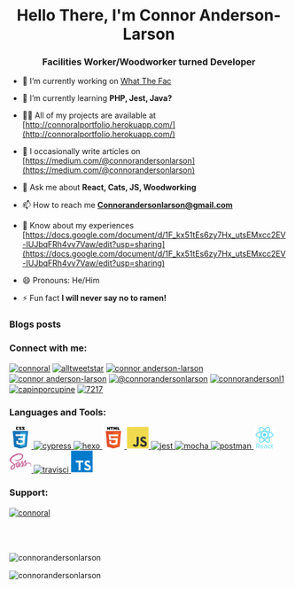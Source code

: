 <h1 align="center">Hello There, I'm Connor Anderson-Larson</h1>
<h3 align="center">Facilities Worker/Woodworker turned Developer</h3>

- 🔭 I’m currently working on [What The Fac](https://github.com/ConnorAndersonLarson/WhatTheFac)

- 🌱 I’m currently learning **PHP, Jest, Java?**

- 👨‍💻 All of my projects are available at [http://connoralportfolio.herokuapp.com/](http://connoralportfolio.herokuapp.com/)

- 📝 I occasionally write articles on [https://medium.com/@connorandersonlarson](https://medium.com/@connorandersonlarson)

- 💬 Ask me about **React, Cats, JS, Woodworking**

- 📫 How to reach me **Connorandersonlarson@gmail.com**

- 📄 Know about my experiences [https://docs.google.com/document/d/1F_kx51tEs6zy7Hx_utsEMxcc2EV-IUJbqFRh4vv7Vaw/edit?usp=sharing](https://docs.google.com/document/d/1F_kx51tEs6zy7Hx_utsEMxcc2EV-IUJbqFRh4vv7Vaw/edit?usp=sharing)

- 😄 Pronouns: He/Him

- ⚡ Fun fact **I will never say no to ramen!**

### Blogs posts
<!-- BLOG-POST-LIST:START -->
<!-- BLOG-POST-LIST:END -->

<h3 align="left">Connect with me:</h3>
<p align="left">
<a href="https://codepen.io/connoral" target="blank"><img align="center" src="https://raw.githubusercontent.com/rahuldkjain/github-profile-readme-generator/master/src/images/icons/Social/codepen.svg" alt="connoral" height="30" width="40" /></a>
<a href="https://twitter.com/alltweetstar" target="blank"><img align="center" src="https://raw.githubusercontent.com/rahuldkjain/github-profile-readme-generator/master/src/images/icons/Social/twitter.svg" alt="alltweetstar" height="30" width="40" /></a>
<a href="https://linkedin.com/in/connor anderson-larson" target="blank"><img align="center" src="https://raw.githubusercontent.com/rahuldkjain/github-profile-readme-generator/master/src/images/icons/Social/linked-in-alt.svg" alt="connor anderson-larson" height="30" width="40" /></a>
<a href="https://dribbble.com/connor anderson-larson" target="blank"><img align="center" src="https://raw.githubusercontent.com/rahuldkjain/github-profile-readme-generator/master/src/images/icons/Social/dribbble.svg" alt="connor anderson-larson" height="30" width="40" /></a>
<a href="https://medium.com/@connorandersonlarson" target="blank"><img align="center" src="https://raw.githubusercontent.com/rahuldkjain/github-profile-readme-generator/master/src/images/icons/Social/medium.svg" alt="@connorandersonlarson" height="30" width="40" /></a>
<a href="https://www.hackerrank.com/connorandersonl1" target="blank"><img align="center" src="https://raw.githubusercontent.com/rahuldkjain/github-profile-readme-generator/master/src/images/icons/Social/hackerrank.svg" alt="connorandersonl1" height="30" width="40" /></a>
<a href="https://www.leetcode.com/capinporcupine" target="blank"><img align="center" src="https://raw.githubusercontent.com/rahuldkjain/github-profile-readme-generator/master/src/images/icons/Social/leet-code.svg" alt="capinporcupine" height="30" width="40" /></a>
<a href="https://discord.gg/7217" target="blank"><img align="center" src="https://raw.githubusercontent.com/rahuldkjain/github-profile-readme-generator/master/src/images/icons/Social/discord.svg" alt="7217" height="30" width="40" /></a>
</p>

<h3 align="left">Languages and Tools:</h3>
<p align="left"> <a href="https://www.w3schools.com/css/" target="_blank"> <img src="https://raw.githubusercontent.com/devicons/devicon/master/icons/css3/css3-original-wordmark.svg" alt="css3" width="40" height="40"/> </a> <a href="https://www.cypress.io" target="_blank"> <img src="https://raw.githubusercontent.com/simple-icons/simple-icons/6e46ec1fc23b60c8fd0d2f2ff46db82e16dbd75f/icons/cypress.svg" alt="cypress" width="40" height="40"/> </a> <a href="hexo.io/" target="_blank"> <img src="https://www.vectorlogo.zone/logos/hexoio/hexoio-icon.svg" alt="hexo" width="40" height="40"/> </a> <a href="https://www.w3.org/html/" target="_blank"> <img src="https://raw.githubusercontent.com/devicons/devicon/master/icons/html5/html5-original-wordmark.svg" alt="html5" width="40" height="40"/> </a> <a href="https://developer.mozilla.org/en-US/docs/Web/JavaScript" target="_blank"> <img src="https://raw.githubusercontent.com/devicons/devicon/master/icons/javascript/javascript-original.svg" alt="javascript" width="40" height="40"/> </a> <a href="https://jestjs.io" target="_blank"> <img src="https://www.vectorlogo.zone/logos/jestjsio/jestjsio-icon.svg" alt="jest" width="40" height="40"/> </a> <a href="https://mochajs.org" target="_blank"> <img src="https://www.vectorlogo.zone/logos/mochajs/mochajs-icon.svg" alt="mocha" width="40" height="40"/> </a> <a href="https://postman.com" target="_blank"> <img src="https://www.vectorlogo.zone/logos/getpostman/getpostman-icon.svg" alt="postman" width="40" height="40"/> </a> <a href="https://reactjs.org/" target="_blank"> <img src="https://raw.githubusercontent.com/devicons/devicon/master/icons/react/react-original-wordmark.svg" alt="react" width="40" height="40"/> </a> <a href="https://sass-lang.com" target="_blank"> <img src="https://raw.githubusercontent.com/devicons/devicon/master/icons/sass/sass-original.svg" alt="sass" width="40" height="40"/> </a> <a href="https://travis-ci.org" target="_blank"> <img src="https://www.vectorlogo.zone/logos/travis-ci/travis-ci-icon.svg" alt="travisci" width="40" height="40"/> </a> <a href="https://www.typescriptlang.org/" target="_blank"> <img src="https://raw.githubusercontent.com/devicons/devicon/master/icons/typescript/typescript-original.svg" alt="typescript" width="40" height="40"/> </a> </p>

<h3 align="left">Support:</h3>
<p><a href="https://www.buymeacoffee.com/connoral"> <img align="center" src="https://cdn.buymeacoffee.com/buttons/v2/default-yellow.png" height="50" width="210" alt="connoral" /></a></p><br><br>

<p><img align="center" src="https://github-readme-stats.vercel.app/api/top-langs?username=connorandersonlarson&show_icons=true&locale=en&layout=compact" alt="connorandersonlarson" /></p>

<p><img align="center" src="https://github-readme-streak-stats.herokuapp.com/?user=connorandersonlarson&" alt="connorandersonlarson" /></p>
